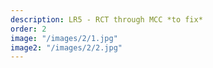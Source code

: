 ```yaml
---
description: LR5 - RCT through MCC *to fix*
order: 2
image: "/images/2/1.jpg"
image2: "/images/2/2.jpg"
---
```

